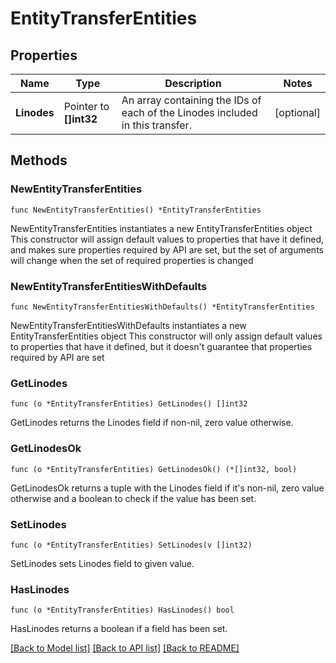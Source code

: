 # EntityTransferEntities

## Properties

Name | Type | Description | Notes
------------ | ------------- | ------------- | -------------
**Linodes** | Pointer to **[]int32** | An array containing the IDs of each of the Linodes included in this transfer.  | [optional] 

## Methods

### NewEntityTransferEntities

`func NewEntityTransferEntities() *EntityTransferEntities`

NewEntityTransferEntities instantiates a new EntityTransferEntities object
This constructor will assign default values to properties that have it defined,
and makes sure properties required by API are set, but the set of arguments
will change when the set of required properties is changed

### NewEntityTransferEntitiesWithDefaults

`func NewEntityTransferEntitiesWithDefaults() *EntityTransferEntities`

NewEntityTransferEntitiesWithDefaults instantiates a new EntityTransferEntities object
This constructor will only assign default values to properties that have it defined,
but it doesn't guarantee that properties required by API are set

### GetLinodes

`func (o *EntityTransferEntities) GetLinodes() []int32`

GetLinodes returns the Linodes field if non-nil, zero value otherwise.

### GetLinodesOk

`func (o *EntityTransferEntities) GetLinodesOk() (*[]int32, bool)`

GetLinodesOk returns a tuple with the Linodes field if it's non-nil, zero value otherwise
and a boolean to check if the value has been set.

### SetLinodes

`func (o *EntityTransferEntities) SetLinodes(v []int32)`

SetLinodes sets Linodes field to given value.

### HasLinodes

`func (o *EntityTransferEntities) HasLinodes() bool`

HasLinodes returns a boolean if a field has been set.


[[Back to Model list]](../README.md#documentation-for-models) [[Back to API list]](../README.md#documentation-for-api-endpoints) [[Back to README]](../README.md)


